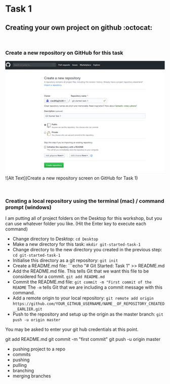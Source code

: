 # Task 1

## Creating your own project on github :octocat:
<br>

### Create a new repository on GitHub for this task
 ![Create Task 1 Repository](images/001-create-repo.PNG)
 ![Alt Text](Create a new repository screen on GitHub for Task 1)

<br>

### Creating a local repository using the terminal (mac) / command prompt (windows)
I am putting all of project folders on the Desktop for this workshop, but you can use whatever folder you like.
(Hit the Enter key to execute each command)
* Change directory to Desktop: ```cd Desktop```
* Make a new directory for this task: ```mkdir git-started-task-1```
* Change directory to the new directory you created in the previous step: ```cd git-started-task-1```
* Initialise this directory as a git repository: ```git init```
* Create a README.md file: ```echo "# Git Started: Task 1" >> README.md
* Add the README.md file. This tells Git that we want this file to be considered for a commit. ```git add README.md```
* Commit the README.md file: ```git commit -m "First commit of the README``` The ```-m``` tells Git that we are including a commit message with this command.
* Add a remote origin to your local repository: ```git remote add origin https://github.com/YOUR_GITHUB_USERNAME/NAME__OF_REPOSITORY_CREATED__EARLIER.git```
* Push to the repository and setup up the origin as the master branch: ```git push -u origin master```

You may be asked to enter your git hub credentials at this point.



git add README.md
git commit -m "first commit"
git push -u origin master


- pushing project to a repo
- commits
- pushing
- pulling
- branching
- merging branches




